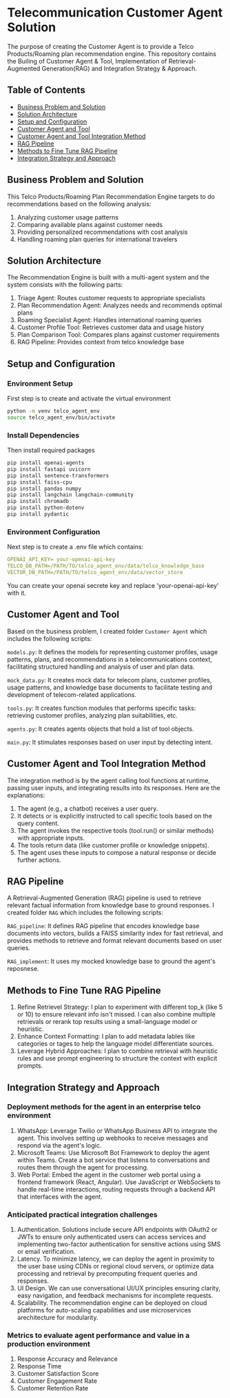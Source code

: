 # Telecommunication Customer Agent Solution
The purpose of creating the Customer Agent is to provide a Telco Products/Roaming plan recommendation engine. 
This repository contains the Builing of Customer Agent & Tool, Implementation of Retrieval-Augmented Generation(RAG) and Integration Strategy & Approach.

## Table of Contents
- [Business Problem and Solution](#business-problem-and-solution)
- [Solution Architecture](#solution-architecture)
- [Setup and Configuration](#setup-and-configuration)
- [Customer Agent and Tool](#customer-agent-and-tool)
- [Customer Agent and Tool Integration Method](#customer-agent-and-tool-integration-method)
- [RAG Pipeline](#rag-pipeline)
- [Methods to Fine Tune RAG Pipeline](#methods-to-fine-tune-rag-pipeline)
- [Integration Strategy and Approach](#integration-strategy-and-approach)

## Business Problem and Solution
This Telco Products/Roaming Plan Recommendation Engine targets to do recommendations based on the following analysis:
1. 	Analyzing customer usage patterns
2.	Comparing available plans against customer needs
3.	Providing personalized recommendations with cost analysis
4.	Handling roaming plan queries for international travelers

## Solution Architecture
The Recommendation Engine is built with a multi-agent system and the system consists with the following parts:
1.	Triage Agent: Routes customer requests to appropriate specialists
2.	Plan Recommendation Agent: Analyzes needs and recommends optimal plans
3.	Roaming Specialist Agent: Handles international roaming queries
4.	Customer Profile Tool: Retrieves customer data and usage history
5.	Plan Comparison Tool: Compares plans against customer requirements
6.	RAG Pipeline: Provides context from telco knowledge base

## Setup and Configuration

### Environment Setup
First step is to create and activate the virtual environment
```bash
python -m venv telco_agent_env
source telco_agent_env/bin/activate
```
### Install Dependencies
Then install required packages
```bash
pip install openai-agents
pip install fastapi uvicorn
pip install sentence-transformers
pip install faiss-cpu
pip install pandas numpy
pip install langchain langchain-community
pip install chromadb
pip install python-dotenv
pip install pydantic
```
### Environment Configuration
Next step is to create a .env file which contains:
```YAML
OPENAI_API_KEY= your-openai-api-key
TELCO_DB_PATH=/PATH/TO/telco_agent_env/data/telco_knowledge_base
VECTOR_DB_PATH=/PATH/TO/telco_agent_env/data/vector_store
```
You can create your openai secrete key and replace 'your-openai-api-key' with it.

## Customer Agent and Tool
Based on the business problem, I created folder ``Customer Agent`` which includes the following scripts:

``models.py``: It defines the models for representing customer profiles, usage patterns, plans, and recommendations in a telecommunications context, facilitating structured handling and analysis of user and plan data.

``mock_data.py``: It creates mock data for telecom plans, customer profiles, usage patterns, and knowledge base documents to facilitate testing and development of telecom-related applications.

``tools.py``: It creates function modules that performs specific tasks: retrieving customer profiles, analyzing plan suitabilities, etc.

``agents.py``: It creates agents objects that hold a list of tool objects.

``main.py``: It stimulates responses based on user input by detecting intent.

## Customer Agent and Tool Integration Method
The integration method is by the agent calling tool functions at runtime, passing user inputs, and integrating results into its responses. Here are the explanations:
1. The agent (e.g., a chatbot) receives a user query.
2. It detects or is explicitly instructed to call specific tools based on the query content.
3. The agent invokes the respective tools (tool.run() or similar methods) with appropriate inputs.
4. The tools return data (like customer profile or knowledge snippets).
5. The agent uses these inputs to compose a natural response or decide further actions.

## RAG Pipeline
A Retrieval-Augmented Generation (RAG)  pipeline is used to retrieve relevant factual information from knowledge base to ground responses. I created folder ``RAG`` which includes the following scripts:

``RAG_pipeline``: It defines RAG pipeline that encodes knowledge base documents into vectors, builds a FAISS similarity index for fast retrieval, and provides methods to retrieve and format relevant documents based on user queries.

``RAG_implement``: It uses my mocked knowledge base to ground the agent's reposnese.

## Methods to Fine Tune RAG Pipeline 
1. Refine Retrievel Strategy: I plan to experiment with different top_k (like 5 or 10) to ensure relevant info isn't missed. I can also combine multiple retrievals or rerank top results using a small-language model or heuristic.
2. Enhance Context Formatting: I plan to add metadata lables like categories or tages to help the language model differentiate sources.
3. Leverage Hybrid Approaches: I plan to combine retrieval with heuristic rules and use prompt engineering to structure the context with explicit prompts.

## Integration Strategy and Approach
### Deployment methods for the agent in an enterprise telco environment
1. WhatsApp: Leverage Twilio or WhatsApp Business API to integrate the agent. This involves setting up webhooks to receive messages and respond via the agent's logic.
2. Microsoft Teams: Use Microsoft Bot Framework to deploy the agent within Teams. Create a bot service that listens to conversations and routes them through the agent for processing.
3. Web Portal: Embed the agent in the customer web portal using a frontend framework (React, Angular). Use JavaScript or WebSockets to handle real-time interactions, routing requests through a backend API that interfaces with the agent.

### Anticipated practical integration challenges
1. Authentication. Solutions include secure API endpoints with OAuth2 or JWTs to ensure only authenticated users can access services and implementing two-factor authentication for sensitive actions using SMS or email verification.
2. Latency. To minimize latency, we can deploy the agent in proximity to the user base using CDNs or regional cloud servers, or optimize data processing and retrieval by precomputing frequent queries and responses.
3. UI Design. We can use conversational UI/UX principles ensuring clarity, easy navigation, and feedback mechanisms for incomplete requests.
4. Scalability. The recommendation engine can be deployed on cloud platforms for auto-scaling capabilities and use microservices arechitecture for modularity.

### Metrics to evaluate agent performance and value in a production environment
1. Response Accuracy and Relevance
2. Response Time
3. Customer Satisfaction Score
4. Customer Engagement Rate
5. Customer Retention Rate

